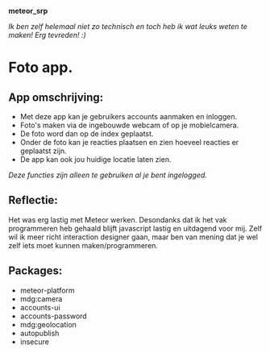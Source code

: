 **meteor_srp**

*Ik ben zelf helemaal niet zo technisch en toch heb ik wat leuks weten te maken! Erg tevreden! :)*

# Foto app.

## App omschrijving:

- Met deze app kan je gebruikers accounts aanmaken en inloggen. 
- Foto's maken via de ingebouwde webcam of op je mobielcamera.
- De foto word dan op de index geplaatst.
- Onder de foto kan je reacties plaatsen en zien hoeveel reacties er geplaatst zijn.
- De app kan ook jou huidige locatie laten zien.

*Deze functies zijn alleen te gebruiken al je bent ingelogged.*

## Reflectie:

Het was erg lastig met Meteor werken. Desondanks dat ik het vak programmeren heb gehaald blijft javascript lastig en uitdagend voor mij.
Zelf wil ik meer richt interaction designer gaan, maar ben van mening dat je wel zelf iets moet kunnen maken/programmeren.

## Packages: 

* meteor-platform
* mdg:camera
* accounts-ui
* accounts-password
* mdg:geolocation
* autopublish
* insecure